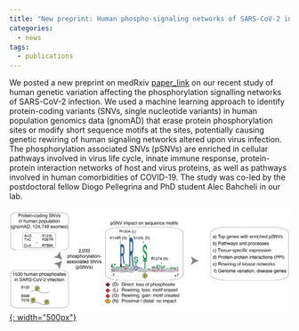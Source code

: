 ```yaml
---
title: "New preprint: Human phospho-signaling networks of SARS-CoV-2 infection are rewired by population genetic variants"
categories:
  - news
tags:
  - publications
---
```


We posted a new preprint on medRxiv [paper_link] on our recent study of human genetic variation affecting the phosphorylation signalling networks of SARS-CoV-2 infection. We used a machine learning approach to identify protein-coding variants (SNVs, single nucleotide variants) in human population genomics data (gnomAD) that erase protein phosphorylation sites or modify short sequence motifs at the sites, potentially causing genetic rewiring of human signaling networks altered upon virus infection. The phosphorylation associated SNVs (pSNVs) are enriched in cellular pathways involved in virus life cycle, innate immune response, protein-protein interaction networks of host and virus proteins, as well as pathways involved in human comorbidities of COVID-19. The study was co-led by the postdoctoral fellow Diogo Pellegrina and PhD student Alec Bahcheli in our lab.  

[![CPTM_study_overview](/assets/images/research/CPTM_overview-01.png){: width="500px"}](/assets/images/research/CPTM_overview-01.png)

[paper_link]: https://www.medrxiv.org/content/10.1101/2021.11.22.21266712v1

